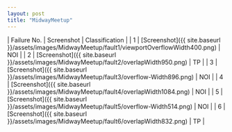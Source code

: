 ```yaml
---
layout: post
title: "MidwayMeetup"
---
```

| Failure No. | Screenshot | Classification |
| 1 | [Screenshot]({{ site.baseurl }}/assets/images/MidwayMeetup/fault1/viewportOverflowWidth400.png) | NOI |
| 2 | [Screenshot]({{ site.baseurl }}/assets/images/MidwayMeetup/fault2/overlapWidth950.png) | TP |
| 3 | [Screenshot]({{ site.baseurl }}/assets/images/MidwayMeetup/fault3/overflow-Width896.png) | NOI |
| 4 | [Screenshot]({{ site.baseurl }}/assets/images/MidwayMeetup/fault4/overlapWidth1084.png) | NOI |
| 5 | [Screenshot]({{ site.baseurl }}/assets/images/MidwayMeetup/fault5/overflow-Width514.png) | NOI |
| 6 | [Screenshot]({{ site.baseurl }}/assets/images/MidwayMeetup/fault6/overlapWidth832.png) | TP |
